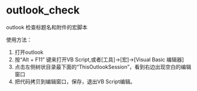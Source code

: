 outlook_check
=============

outlook 检查标题名和附件的宏脚本

使用方法：
1. 打开outlook
2. 按“Alt + F11” 键来打开VB Script,或者[工具]->[宏]->[Visual Basic 编辑器]
3. 点击左侧树状目录最下面的“ThisOutlookSession”，看到右边出现空白的编辑窗口
4. 把代码拷贝到编辑窗口，保存，退出VB Script编辑。


